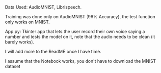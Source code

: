 Data Used: AudioMNIST, Librispeech.

Training was done only on AudioMNIST (96% Accuracy), the test function only works on MNIST.

App.py: Tkinter app that lets the user record their own voice saying a number and tests the model on it, note that the audio needs to be clean (it barely works).

I will add more to the ReadME once I have time.

I assume that the Notebook works, you don't have to download the MNIST dataset
